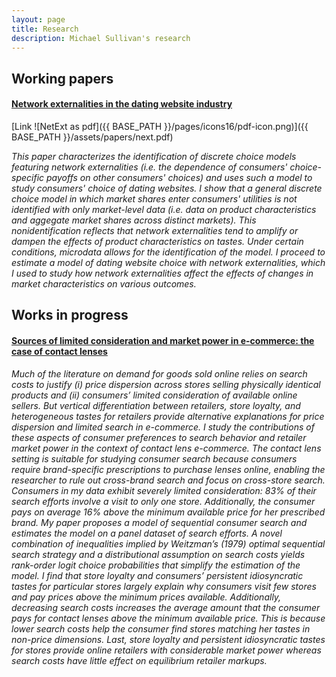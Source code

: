 ```yaml
---
layout: page
title: Research
description: Michael Sullivan's research
---
```


## Working papers

#### <u>Network externalities in the dating website industry</u>

[Link ![NetExt as pdf]({{ BASE_PATH }}/pages/icons16/pdf-icon.png)]({{ BASE_PATH }}/assets/papers/next.pdf)<br/>

*This paper characterizes the identification of discrete choice models
featuring network externalities (i.e. the dependence of 
consumers' choice-specific payoffs on other consumers' choices)
and uses such a model to study consumers' choice of dating websites.
I show that a general discrete choice model in which
market shares enter consumers' utilities is not identified with 
only market-level data (i.e. data on product characteristics and aggegate market shares
across distinct markets). This nonidentification
reflects that network externalities tend to amplify or dampen the effects of 
product characteristics on tastes. Under certain conditions, microdata allows
for the identification of the model.
I proceed to estimate a model of dating website choice with network externalities, which
I used to study how network externalities affect the effects of changes in
market characteristics on various outcomes.*


## Works in progress

#### <u>Sources of limited consideration and market power in e-commerce: the case of contact lenses</u>


*Much of the literature on demand for goods sold online relies on search costs to justify (i) price dispersion across stores selling physically identical products and (ii) consumers’ limited consideration of available online sellers. But vertical differentiation between retailers, store loyalty, and heterogeneous tastes for retailers provide alternative explanations for price dispersion and limited search in e-commerce. I study the contributions of these aspects of consumer preferences to search behavior and retailer market power in the context of contact lens e-commerce. The contact lens setting is suitable for studying consumer search because consumers require brand-specific prescriptions to purchase lenses online, enabling the researcher to rule out cross-brand search and focus on cross-store search. Consumers in my data exhibit severely limited consideration: 83% of their search efforts involve a visit to only one store. Additionally, the consumer pays on average 16% above the minimum available price for her prescribed brand. My paper proposes a model of sequential consumer search and estimates the model on a panel dataset of search efforts. A novel combination of inequalities implied by Weitzman’s (1979) optimal sequential search strategy and a distributional assumption on search costs yields rank-order logit choice probabilities that simplify the estimation of the model. I find that store loyalty and consumers’ persistent idiosyncratic tastes for particular stores largely explain why consumers visit few stores and pay prices above the minimum prices available. Additionally, decreasing search costs increases the average amount that the consumer pays for contact lenses above the minimum available price. This is because lower search costs help the consumer find stores matching her tastes in non-price dimensions. Last, store loyalty and persistent idiosyncratic tastes for stores provide online retailers with considerable market power whereas search costs have little effect on equilibrium retailer markups.*


<!-- Note: this is how to write a comment in HTML. Everything in here won't show up on your webpage.-->

<!--
To increase the size of the title, use fewer # in front of the paper title.
To decrease the size of the title, use more #. 
To remove the italics, remove the * before and after the description
To remove the underline from the title, remove the <u> tags (<u> and </u>)
-->